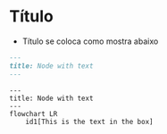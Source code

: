 # Título 

* Título se coloca como mostra abaixo

```md
---
title: Node with text
---
```

```mermaid
---
title: Node with text
---
flowchart LR
    id1[This is the text in the box]
```